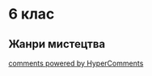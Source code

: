 <div id="hypercomments_widget" class="js-hypercomments-widget invisible"></div>

# 6 клас

## Жанри  мистецтва

<div class="js-hypercomments-container">
<a href="http://hypercomments.com" class="hc-link" title="comments widget">comments powered by HyperComments</a>
</div>